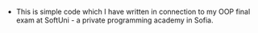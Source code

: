 - This is simple code which I have written in connection to my OOP
final exam at SoftUni - a private programming academy in Sofia.
